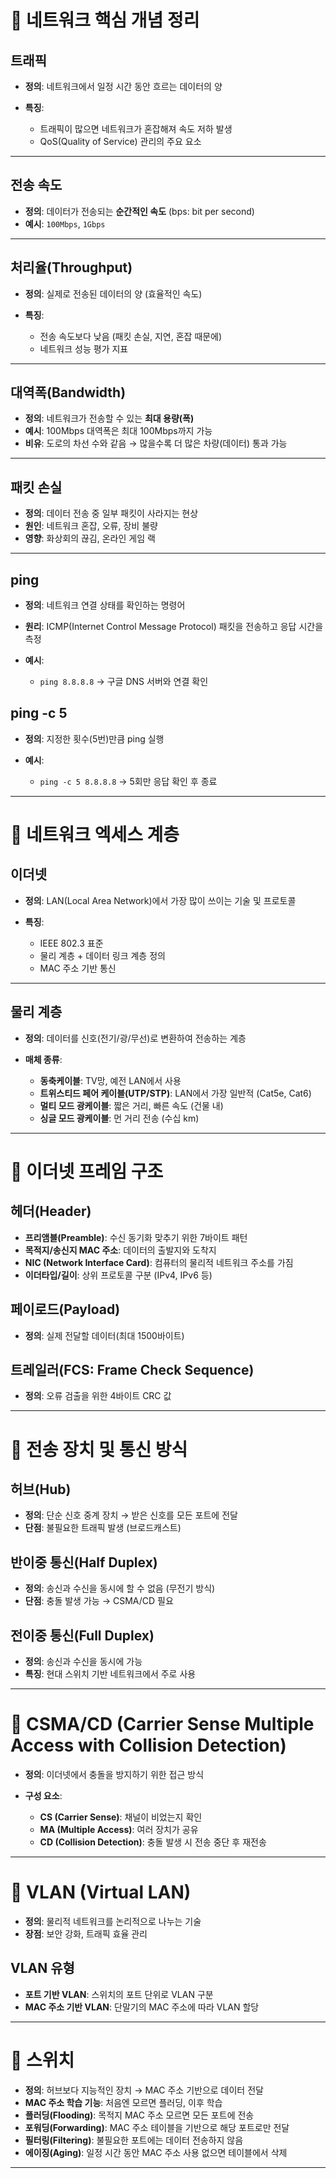 
# 📌 네트워크 핵심 개념 정리

## 트래픽

* **정의**: 네트워크에서 일정 시간 동안 흐르는 데이터의 양
* **특징**:

  * 트래픽이 많으면 네트워크가 혼잡해져 속도 저하 발생
  * QoS(Quality of Service) 관리의 주요 요소

---

## 전송 속도

* **정의**: 데이터가 전송되는 **순간적인 속도** (bps: bit per second)
* **예시**: `100Mbps`, `1Gbps`

---

## 처리율(Throughput)

* **정의**: 실제로 전송된 데이터의 양 (효율적인 속도)
* **특징**:

  * 전송 속도보다 낮음 (패킷 손실, 지연, 혼잡 때문에)
  * 네트워크 성능 평가 지표

---

## 대역폭(Bandwidth)

* **정의**: 네트워크가 전송할 수 있는 **최대 용량(폭)**
* **예시**: 100Mbps 대역폭은 최대 100Mbps까지 가능
* **비유**: 도로의 차선 수와 같음 → 많을수록 더 많은 차량(데이터) 통과 가능

---

## 패킷 손실

* **정의**: 데이터 전송 중 일부 패킷이 사라지는 현상
* **원인**: 네트워크 혼잡, 오류, 장비 불량
* **영향**: 화상회의 끊김, 온라인 게임 랙

---

## ping

* **정의**: 네트워크 연결 상태를 확인하는 명령어
* **원리**: ICMP(Internet Control Message Protocol) 패킷을 전송하고 응답 시간을 측정
* **예시**:

  * `ping 8.8.8.8` → 구글 DNS 서버와 연결 확인

## ping -c 5

* **정의**: 지정한 횟수(5번)만큼 ping 실행
* **예시**:

  * `ping -c 5 8.8.8.8` → 5회만 응답 확인 후 종료

---

# 📌 네트워크 엑세스 계층

## 이더넷

* **정의**: LAN(Local Area Network)에서 가장 많이 쓰이는 기술 및 프로토콜
* **특징**:

  * IEEE 802.3 표준
  * 물리 계층 + 데이터 링크 계층 정의
  * MAC 주소 기반 통신

---

## 물리 계층

* **정의**: 데이터를 신호(전기/광/무선)로 변환하여 전송하는 계층
* **매체 종류**:

  * **동축케이블**: TV망, 예전 LAN에서 사용
  * **트위스티드 페어 케이블(UTP/STP)**: LAN에서 가장 일반적 (Cat5e, Cat6)
  * **멀티 모드 광케이블**: 짧은 거리, 빠른 속도 (건물 내)
  * **싱글 모드 광케이블**: 먼 거리 전송 (수십 km)

---

# 📌 이더넷 프레임 구조

## 헤더(Header)

* **프리앰블(Preamble)**: 수신 동기화 맞추기 위한 7바이트 패턴
* **목적지/송신지 MAC 주소**: 데이터의 출발지와 도착지
* **NIC (Network Interface Card)**: 컴퓨터의 물리적 네트워크 주소를 가짐
* **이더타입/길이**: 상위 프로토콜 구분 (IPv4, IPv6 등)

## 페이로드(Payload)

* **정의**: 실제 전달할 데이터(최대 1500바이트)

## 트레일러(FCS: Frame Check Sequence)

* **정의**: 오류 검출을 위한 4바이트 CRC 값

---

# 📌 전송 장치 및 통신 방식

## 허브(Hub)

* **정의**: 단순 신호 중계 장치 → 받은 신호를 모든 포트에 전달
* **단점**: 불필요한 트래픽 발생 (브로드캐스트)

## 반이중 통신(Half Duplex)

* **정의**: 송신과 수신을 동시에 할 수 없음 (무전기 방식)
* **단점**: 충돌 발생 가능 → CSMA/CD 필요

## 전이중 통신(Full Duplex)

* **정의**: 송신과 수신을 동시에 가능
* **특징**: 현대 스위치 기반 네트워크에서 주로 사용

---

# 📌 CSMA/CD (Carrier Sense Multiple Access with Collision Detection)

* **정의**: 이더넷에서 충돌을 방지하기 위한 접근 방식
* **구성 요소**:

  * **CS (Carrier Sense)**: 채널이 비었는지 확인
  * **MA (Multiple Access)**: 여러 장치가 공유
  * **CD (Collision Detection)**: 충돌 발생 시 전송 중단 후 재전송

---

# 📌 VLAN (Virtual LAN)

* **정의**: 물리적 네트워크를 논리적으로 나누는 기술
* **장점**: 보안 강화, 트래픽 효율 관리

## VLAN 유형

* **포트 기반 VLAN**: 스위치의 포트 단위로 VLAN 구분
* **MAC 주소 기반 VLAN**: 단말기의 MAC 주소에 따라 VLAN 할당

---

# 📌 스위치

* **정의**: 허브보다 지능적인 장치 → MAC 주소 기반으로 데이터 전달
* **MAC 주소 학습 기능**: 처음엔 모르면 플러딩, 이후 학습
* **플러딩(Flooding)**: 목적지 MAC 주소 모르면 모든 포트에 전송
* **포워딩(Forwarding)**: MAC 주소 테이블을 기반으로 해당 포트로만 전달
* **필터링(Filtering)**: 불필요한 포트에는 데이터 전송하지 않음
* **에이징(Aging)**: 일정 시간 동안 MAC 주소 사용 없으면 테이블에서 삭제

---
